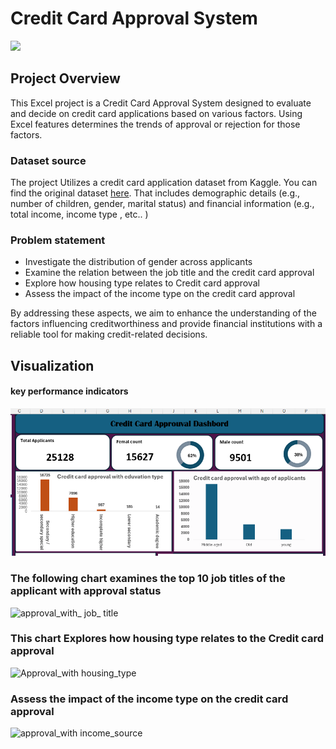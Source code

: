 # Credit Card Approval System
![](credit_card_approved.web)
## Project Overview
This Excel project is a Credit Card Approval System designed to evaluate and decide on credit card applications based on various factors. 
Using Excel features determines the trends of approval or rejection for those factors.
### Dataset source
The project Utilizes a credit card application dataset from Kaggle. You can find the original dataset [here](https://www.kaggle.com/datasets/caesarmario/application-data).
That includes demographic details (e.g., number of children, gender, marital status) and financial information (e.g., total income, income type , etc.. )

### Problem statement
* Investigate the distribution of gender across applicants
* Examine the relation between the job title and  the credit card approval
* Explore how housing type relates to  Credit card approval
* Assess the impact of the  income type  on the credit card approval


By addressing these aspects, we aim to enhance the understanding of the factors influencing creditworthiness and provide financial institutions with a reliable tool for making credit-related decisions.

## Visualization
#### key performance indicators
![](key_performance_indicators.png)


### The following chart examines the top 10  job titles of the applicant with approval status

![approval_with_ job_ title](https://github.com/kuetena1/Credit-card-approval/assets/133491695/a8d1c172-cf49-4fec-9c21-09523321861f)


### This chart Explores how housing type relates to  the Credit card approval

![Approval_with housing_type](https://github.com/kuetena1/Credit-card-approval/assets/133491695/77ccdb36-882c-4a6f-8d6e-c9b8da201969)



### Assess the impact of the  income type  on the credit card approval
![approval_with income_source](https://github.com/kuetena1/Credit-card-approval/assets/133491695/e1f453a6-1112-4702-91a6-952a2b535520)




